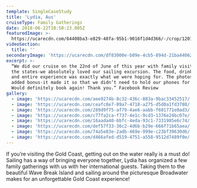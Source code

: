 ```yaml
---
template: SingleCaseStudy
title: 'Lydia, Aus'
cruiseType: Family Gatherings
date: 2018-06-22T10:50:23.005Z
featuredImage: >-
  https://ucarecdn.com/64408ba3-e829-48fa-95b1-9016f1d4d366/-/crop/1201x894/63,0/-/preview/
videoSection:
  title: ''
secondaryImage: 'https://ucarecdn.com/df83000e-b09e-4cb5-894d-21ba44062f30/'
excerpt: >-
  “We did our cruise on the 22nd of June of this year with family visiting from
  the states-we absolutely loved our sailing excursion. The food, drink, service
  and entire experience was exactly what we were hoping for. The photos were an
  added bonus-it made it so that we didn’t need to hold our phones for photos.
  Would definitely book again! Thank you.” Facebook Review
gallery:
  - image: 'https://ucarecdn.com/aee9274b-8c32-436c-883a-9bac33452517/'
  - image: 'https://ucarecdn.com/ceafc8e7-09a7-4718-a275-d5d0a1fd3780/'
  - image: 'https://ucarecdn.com/289d9f75-af79-4ae6-aabb-f601771e0ad3/'
  - image: 'https://ucarecdn.com/c77fa2ca-f737-4e1c-9cd3-1376e24bc07e/'
  - image: 'https://ucarecdn.com/16aada40-6bfc-4eda-93c1-7331985e6c74/'
  - image: 'https://ucarecdn.com/def57f33-36c2-4d6b-b29e-666f71b65aea/'
  - image: 'https://ucarecdn.com/74a5e83e-2adb-469e-999e-c23bf39630d6/'
  - image: 'https://ucarecdn.com/d466afed-d519-4751-a558-9512d7489f0e/'
---
```

If you’re visiting the Gold Coast, getting out on the water really is a must do! Sailing has a way of bringing everyone together, Lydia has organized a few family gatherings with us with her international guests. Taking them to the beautiful Wave Break Island and sailing around the picturesque Broadwater makes for an unforgettable Gold Coast experience!
